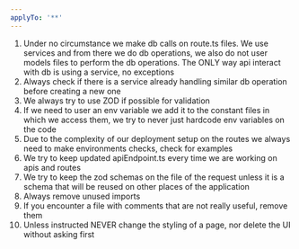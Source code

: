 ```yaml
---
applyTo: '**'
---
```


1.  Under no circumstance we make db calls on route.ts files. We use services and from there we do db operations, we also do not user models files to perform the db operations. The ONLY way api interact with db is using a service, no exceptions
2.  Always check if there is a service already handling similar db operation before creating a new one
3.  We always try to use ZOD if possible for validation
4.  If we need to user an env variable we add it to the constant files in which we access them, we try to never just hardcode env variables on the code
5.  Due to the complexity of our deployment setup on the routes we always need to make environments checks, check for examples
6.  We try to keep updated apiEndpoint.ts every time we are working on apis and routes
7.  We try to keep the zod schemas on the file of the request unless it is a schema that will be reused on other places of the application
8.  Always remove unused imports
9.  If you encounter a file with comments that are not really useful, remove them
10. Unless instructed NEVER change the styling of a page, nor delete the UI without asking first

